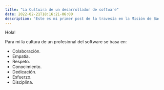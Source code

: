 ```yaml
---
title: "La Cultuira de un desarrollador de software"
date: 2022-02-21T18:16:21-06:00
description: 'Este es mi primer post de la travesía en la Misión de Backend con Node JS de Launch X.'
---
```


Hola!

Para mi la cultura de un profesional del software se basa en:
- Colaboración.
- Empatía.
- Respeto.
- Conocimiento.
- Dedicación.
- Esfuerzo.
- Disciplina.
